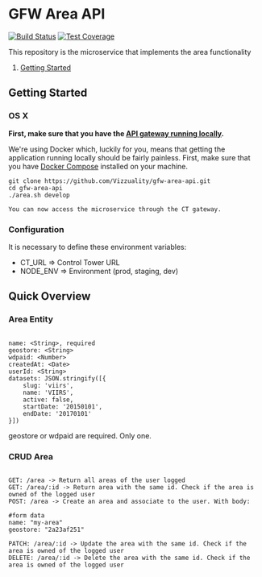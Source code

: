 # GFW Area API

[![Build Status](https://travis-ci.org/gfw-api/gfw-area.svg?branch=develop)](https://travis-ci.org/gfw-api/gfw-area)
[![Test Coverage](https://api.codeclimate.com/v1/badges/d4eaa98d51c79d83159b/test_coverage)](https://codeclimate.com/github/gfw-api/gfw-area/test_coverage)

This repository is the microservice that implements the area
functionality

1. [Getting Started](#getting-started)

## Getting Started

### OS X

**First, make sure that you have the [API gateway running
locally](https://github.com/control-tower/control-tower).**

We're using Docker which, luckily for you, means that getting the
application running locally should be fairly painless. First, make sure
that you have [Docker Compose](https://docs.docker.com/compose/install/)
installed on your machine.

```
git clone https://github.com/Vizzuality/gfw-area-api.git
cd gfw-area-api
./area.sh develop

You can now access the microservice through the CT gateway.

```

### Configuration

It is necessary to define these environment variables:

* CT_URL => Control Tower URL
* NODE_ENV => Environment (prod, staging, dev)


## Quick Overview

### Area Entity

```

name: <String>, required
geostore: <String>
wdpaid: <Number>
createdAt: <Date>
userId: <String>
datasets: JSON.stringify([{
    slug: 'viirs',
    name: 'VIIRS',
    active: false,
    startDate: '20150101',
    endDate: '20170101'
}])

```

geostore or wdpaid are required. Only one.

### CRUD Area

```

GET: /area -> Return all areas of the user logged
GET: /area/:id -> Return area with the same id. Check if the area is owned of the logged user
POST: /area -> Create an area and associate to the user. With body:

#form data
name: "my-area"
geostore: "2a23af251"

PATCH: /area/:id -> Update the area with the same id. Check if the area is owned of the logged user
DELETE: /area/:id -> Delete the area with the same id. Check if the area is owned of the logged user

```

